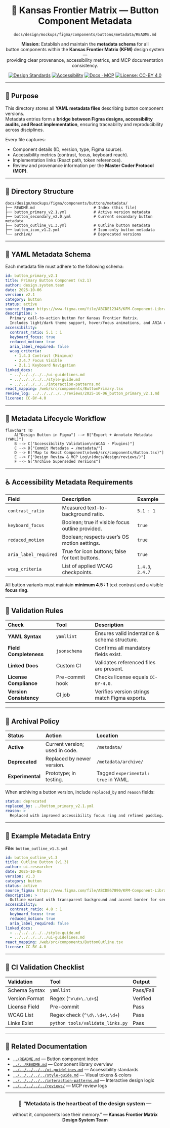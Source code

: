 <div align="center">

# 🧾 Kansas Frontier Matrix — Button Component Metadata  
`docs/design/mockups/figma/components/buttons/metadata/README.md`

**Mission:** Establish and maintain the **metadata schema** for all  
button components within the **Kansas Frontier Matrix (KFM)** design system —  
providing clear provenance, accessibility metrics, and MCP documentation consistency.

[![Design Standards](https://img.shields.io/badge/Design-Human%20Centered-orange)](../../../../)
[![Accessibility](https://img.shields.io/badge/Accessibility-WCAG%202.1%20AA-yellow)](../../../../)
[![Docs · MCP](https://img.shields.io/badge/Docs-MCP-blue)](../../../../../)
[![License: CC-BY 4.0](https://img.shields.io/badge/License-CC--BY%204.0-green)](../../../../../../LICENSE)

</div>

---

## 🎯 Purpose

This directory stores all **YAML metadata files** describing button component versions.  
Metadata entries form a **bridge between Figma designs, accessibility audits, and React implementation**, ensuring traceability and reproducibility across disciplines.

Every file captures:
- Component details (ID, version, type, Figma source).  
- Accessibility metrics (contrast, focus, keyboard reach).  
- Implementation links (React path, token references).  
- Review and provenance information per the **Master Coder Protocol (MCP)**.

---

## 🧭 Directory Structure

```text
docs/design/mockups/figma/components/buttons/metadata/
├── README.md                          # Index (this file)
├── button_primary_v2.1.yml            # Active version metadata
├── button_secondary_v2.0.yml          # Current secondary button metadata
├── button_outline_v1.3.yml            # Outline button metadata
├── button_icon_v1.2.yml               # Icon-only button metadata
└── archive/                           # Deprecated versions
````

---

## 🧩 YAML Metadata Schema

Each metadata file must adhere to the following schema:

```yaml
id: button_primary_v2.1
title: Primary Button Component (v2.1)
author: design.system.team
date: 2025-10-06
version: v2.1
category: button
status: active
source_figma: https://www.figma.com/file/ABCDE12345/KFM-Component-Library?node-id=112%3A212
description: >
  Primary call-to-action button for Kansas Frontier Matrix.
  Includes light/dark theme support, hover/focus animations, and ARIA compliance.
accessibility:
  contrast_ratio: 5.1 : 1
  keyboard_focus: true
  reduced_motion: true
  aria_label_required: false
  wcag_criteria:
    - 1.4.3 Contrast (Minimum)
    - 2.4.7 Focus Visible
    - 2.1.1 Keyboard Navigation
linked_docs:
  - ../../../../../ui-guidelines.md
  - ../../../../../style-guide.md
  - ../../../../../interaction-patterns.md
react_mapping: /web/src/components/ButtonPrimary.tsx
review_log: ../../../../../reviews/2025-10-06_button_primary_v2.1.md
license: CC-BY-4.0
```

---

## 🧮 Metadata Lifecycle Workflow

```mermaid
flowchart TD
    A["Design Button in Figma"] --> B["Export + Annotate Metadata (YAML)"]
    B --> C["Accessibility Validation\n(WCAG · Plugins)"]
    C --> D["Commit Metadata → /metadata/"]
    D --> E["Map to React Component\n(web/src/components/Button.tsx)"]
    E --> F["Design Review & MCP Log\n(docs/design/reviews/)"]
    F --> G["Archive Superseded Versions"]
```

<!-- END OF MERMAID -->

---

## ♿ Accessibility Metadata Requirements

| Field                 | Description                                      | Example          |
| :-------------------- | :----------------------------------------------- | :--------------- |
| `contrast_ratio`      | Measured text-to-background ratio.               | `5.1 : 1`        |
| `keyboard_focus`      | Boolean; true if visible focus outline provided. | `true`           |
| `reduced_motion`      | Boolean; respects user’s OS motion settings.     | `true`           |
| `aria_label_required` | True for icon buttons; false for text buttons.   | `true`           |
| `wcag_criteria`       | List of applied WCAG checkpoints.                | `1.4.3`, `2.4.7` |

All button variants must maintain **minimum 4.5 : 1** text contrast and a visible **focus ring**.

---

## 🧾 Validation Rules

| Check                   | Tool            | Description                                   |
| :---------------------- | :-------------- | :-------------------------------------------- |
| **YAML Syntax**         | `yamllint`      | Ensures valid indentation & schema structure. |
| **Field Completeness**  | `jsonschema`    | Confirms all mandatory fields exist.          |
| **Linked Docs**         | Custom CI       | Validates referenced files are present.       |
| **License Compliance**  | Pre-commit hook | Checks license equals `CC-BY-4.0`.            |
| **Version Consistency** | CI job          | Verifies version strings match Figma exports. |

---

## 🧠 Archival Policy

| Status           | Action                         | Location                             |
| :--------------- | :----------------------------- | :----------------------------------- |
| **Active**       | Current version; used in code. | `/metadata/`                         |
| **Deprecated**   | Replaced by newer version.     | `/metadata/archive/`                 |
| **Experimental** | Prototype; in testing.         | Tagged `experimental: true` in YAML. |

When archiving a button version, include `replaced_by` and `reason` fields:

```yaml
status: deprecated
replaced_by: ../button_primary_v2.1.yml
reason: >
  Replaced with improved accessibility focus ring and refined padding.
```

---

## 🧩 Example Metadata Entry

**File:** `button_outline_v1.3.yml`

```yaml
id: button_outline_v1.3
title: Outline Button (v1.3)
author: ui.researcher
date: 2025-10-05
version: v1.3
category: button
status: active
source_figma: https://www.figma.com/file/ABCDE67890/KFM-Component-Library?node-id=445%3A671
description: >
  Outline variant with transparent background and accent border for secondary actions.
accessibility:
  contrast_ratio: 4.8 : 1
  keyboard_focus: true
  reduced_motion: true
  aria_label_required: false
linked_docs:
  - ../../../../../style-guide.md
  - ../../../../../ui-guidelines.md
react_mapping: /web/src/components/ButtonOutline.tsx
license: CC-BY-4.0
```

---

## 🧾 CI Validation Checklist

| Validation     | Tool                             | Output    |
| :------------- | :------------------------------- | :-------- |
| Schema Syntax  | `yamllint`                       | Pass/Fail |
| Version Format | Regex (`^v\d+\.\d+$`)            | Verified  |
| License Field  | Pre-commit                       | Pass      |
| WCAG List      | Regex check (`^\d\.\d+\.\d+`)    | Pass      |
| Links Exist    | `python tools/validate_links.py` | Pass      |

---

## 🧩 Related Documentation

* [`../README.md`](../README.md) — Button component index
* [`../../README.md`](../../README.md) — Component library overview
* [`../../../../../ui-guidelines.md`](../../../../../ui-guidelines.md) — Accessibility standards
* [`../../../../../style-guide.md`](../../../../../style-guide.md) — Visual tokens & colors
* [`../../../../../interaction-patterns.md`](../../../../../interaction-patterns.md) — Interactive design logic
* [`../../../../../reviews/`](../../../../../reviews/) — MCP review logs

---

<div align="center">

### 🧾 “Metadata is the heartbeat of the design system —

without it, components lose their memory.”
**— Kansas Frontier Matrix Design System Team**

</div>
